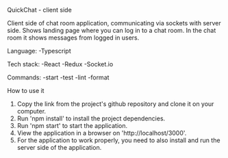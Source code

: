 QuickChat - client side

Client side of chat room application, communicating via sockets with server side. Shows landing page where you can log in to a chat room. In the chat room it shows messages from logged in users. 

Language:
-Typescript

Tech stack:
-React
-Redux
-Socket.io

Commands:
-start
-test
-lint
-format

How to use it
1. Copy the link from the project's github repository and clone it on your computer. 
2. Run 'npm install' to install the project dependencies.
3. Run 'npm start' to start the application.
4. View the application in a browser on 'http://localhost/3000'.
5. For the application to work properly, you need to also install and run the server side of the application.